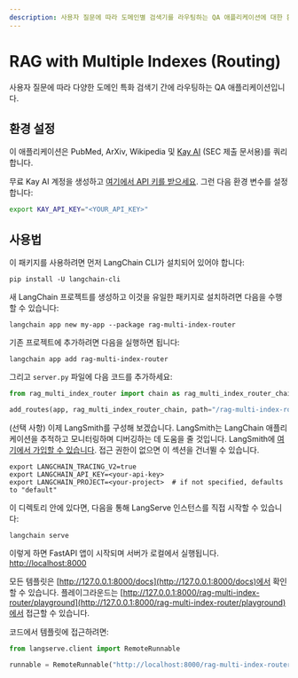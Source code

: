 ```yaml
---
description: 사용자 질문에 따라 도메인별 검색기를 라우팅하는 QA 애플리케이션에 대한 환경 설정 및 사용법을 설명합니다.
---
```


# RAG with Multiple Indexes (Routing)

사용자 질문에 따라 다양한 도메인 특화 검색기 간에 라우팅하는 QA 애플리케이션입니다.

## 환경 설정

이 애플리케이션은 PubMed, ArXiv, Wikipedia 및 [Kay AI](https://www.kay.ai) (SEC 제출 문서용)를 쿼리합니다.

무료 Kay AI 계정을 생성하고 [여기에서 API 키를 받으세요](https://www.kay.ai).
그런 다음 환경 변수를 설정합니다:

```bash
export KAY_API_KEY="<YOUR_API_KEY>"
```


## 사용법

이 패키지를 사용하려면 먼저 LangChain CLI가 설치되어 있어야 합니다:

```shell
pip install -U langchain-cli
```


새 LangChain 프로젝트를 생성하고 이것을 유일한 패키지로 설치하려면 다음을 수행할 수 있습니다:

```shell
langchain app new my-app --package rag-multi-index-router
```


기존 프로젝트에 추가하려면 다음을 실행하면 됩니다:

```shell
langchain app add rag-multi-index-router
```


그리고 `server.py` 파일에 다음 코드를 추가하세요:
```python
from rag_multi_index_router import chain as rag_multi_index_router_chain

add_routes(app, rag_multi_index_router_chain, path="/rag-multi-index-router")
```


(선택 사항) 이제 LangSmith를 구성해 보겠습니다.
LangSmith는 LangChain 애플리케이션을 추적하고 모니터링하며 디버깅하는 데 도움을 줄 것입니다.
LangSmith에 [여기에서 가입할 수 있습니다](https://smith.langchain.com/).
접근 권한이 없으면 이 섹션을 건너뛸 수 있습니다.

```shell
export LANGCHAIN_TRACING_V2=true
export LANGCHAIN_API_KEY=<your-api-key>
export LANGCHAIN_PROJECT=<your-project>  # if not specified, defaults to "default"
```


이 디렉토리 안에 있다면, 다음을 통해 LangServe 인스턴스를 직접 시작할 수 있습니다:

```shell
langchain serve
```


이렇게 하면 FastAPI 앱이 시작되며 서버가 로컬에서 실행됩니다.
[http://localhost:8000](http://localhost:8000)

모든 템플릿은 [http://127.0.0.1:8000/docs](http://127.0.0.1:8000/docs)에서 확인할 수 있습니다.
플레이그라운드는 [http://127.0.0.1:8000/rag-multi-index-router/playground](http://127.0.0.1:8000/rag-multi-index-router/playground)에서 접근할 수 있습니다.

코드에서 템플릿에 접근하려면:

```python
from langserve.client import RemoteRunnable

runnable = RemoteRunnable("http://localhost:8000/rag-multi-index-router")
```